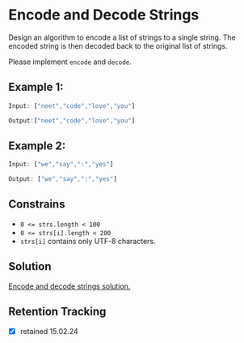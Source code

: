 # Encode and Decode Strings

Design an algorithm to encode a list of strings to a single string. The encoded string is then decoded back to the original list of strings.

Please implement `encode` and `decode`.

## Example 1:

```ts
Input: ["neet","code","love","you"]

Output:["neet","code","love","you"]
```

## Example 2:

```ts
Input: ["we","say",":","yes"]

Output: ["we","say",":","yes"]
```

## Constrains

- `0 <= strs.length < 100`
- `0 <= strs[i].length < 200`
- `strs[i]` contains only UTF-8 characters.


## Solution

[Encode and decode strings solution.](encode-decode-solution.md)

## Retention Tracking

- [x] retained 15.02.24